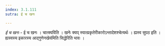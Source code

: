 ```yaml
---
index: 3.1.111
sutra: ई च खनः

---
```

_ई च खनः_ - ई च खनः । चात्क्यविति । खनेः क्यप् स्यात्प्रकृतेरीकारोऽन्तादेशश्चेत्यर्थः । ह्यस्व सुपठ इति । ह्यस्वस्य इकारस्य आद्गुणेनखेय॑मिति सिद्धेरिति भावः । 